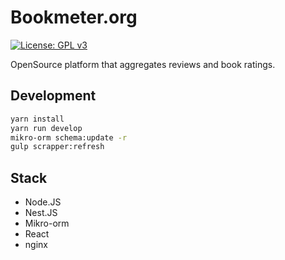 # Bookmeter.org

[![License: GPL v3](https://img.shields.io/badge/License-GPLv3-blue.svg)](https://www.gnu.org/licenses/gpl-3.0)

OpenSource platform that aggregates reviews and book ratings.

## Development

```bash
yarn install
yarn run develop
mikro-orm schema:update -r
gulp scrapper:refresh
```

## Stack

- Node.JS
- Nest.JS
- Mikro-orm
- React
- nginx
